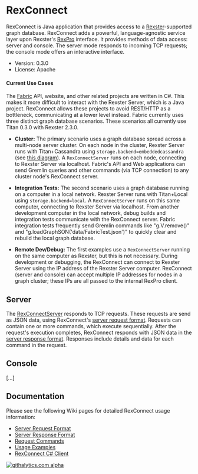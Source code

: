 # RexConnect

RexConnect is Java application that provides access to a [Rexster](https://github.com/tinkerpop/rexster)-supported graph database. RexConnect adds a powerful, language-agnostic service layer upon Rexster's [RexPro](https://github.com/tinkerpop/rexster/wiki/RexPro) interface. It provides methods of data access: server and console. The server mode responds to incoming TCP requests; the console mode offers an interactive interface.
- Version: 0.3.0
- License: Apache

#### Current Use Cases
The [Fabric](https://github.com/inthefabric) API, website, and other related projects are written in C#. This makes it more difficult to interact with the Rexster Server, which is a Java project. RexConnect allows these projects to avoid REST/HTTP as a bottleneck, communicating at a lower level instead. Fabric currently uses three distinct graph database scenarios. These scenarios all currently use Titan 0.3.0 with Rexster 2.3.0.

- **Cluster:** The primary scenario uses a graph database spread across a multi-node server cluster. On each node in the cluster, Rexster Server runs with Titan+Cassandra using `storage.backend=embeddedcassandra` (see [this diagram](https://github.com/thinkaurelius/titan/wiki/Using-Cassandra#titan-embedded-mode)). A `RexConnectServer` runs on each node, connecting to Rexster Server via localhost. Fabric's API and Web applications can send Gremlin queries and other commands (via TCP connection) to any cluster node's RexConnect server.

- **Integration Tests:** The second scenario uses a graph database running on a computer in a local network. Rexster Server runs with Titan+Local using `storage.backend=local`. A `RexConnectServer` runs on this same computer, connecting to Rexster Server via localhost. From another development computer in the local network, debug builds and integration tests communicate with the RexConnect server. Fabric integration tests frequently send Gremlin commands like "g.V.remove()" and "g.loadGraphSON('data/FabricTest.json')" to quickly clear and rebuild the local graph database.

- **Remote Dev/Debug:** The first examples use a `RexConnectServer` running on the same computer as Rexster, but this is not necessary. During development or debugging, the RexConnect can connect to Rexster Server using the IP address of the Rexster Server computer. RexConnect (server and console) can accept multiple IP addresses for nodes in a graph cluster; these IPs are all passed to the internal RexPro client.

## Server
The [RexConnectServer](https://github.com/inthefabric/RexConnect/blob/master/src/main/java/com/fabric/rexconnect/main/RexConnectServer.java) responds to TCP requests. These requests are send as JSON data, using RexConnect's [server request format](https://github.com/inthefabric/RexConnect/wiki/RexConnectServer-Request-Format). Requests can contain one or more commands, which execute sequentially. After the request's execution completes, RexConnect responds with JSON data in the [server response format](https://github.com/inthefabric/RexConnect/wiki/RexConnectServer-Response-Format). Responses include details and data for each command in the request.

## Console
[...]

## Documentation
Please see the following Wiki pages for detailed RexConnect usage information:
- [Server Request Format](https://github.com/inthefabric/RexConnect/wiki/RexConnectServer-Request-Format)
- [Server Response Format](https://github.com/inthefabric/RexConnect/wiki/RexConnectServer-Response-Format)
- [Request Commands](https://github.com/inthefabric/RexConnect/wiki/RexConnect-Commands)
- [Usage Examples](https://github.com/inthefabric/RexConnect/wiki/RexConnect-Usage-Examples)
- [RexConnect C# Client](https://github.com/inthefabric/RexConnect/wiki/RexConnect-C%23-Client)

[![githalytics.com alpha](https://cruel-carlota.pagodabox.com/9211f0a014961bb25e6329b4a86fc16a "githalytics.com")](http://githalytics.com/inthefabric/RexConnect)
